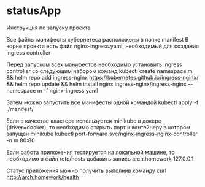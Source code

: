 # statusApp
Инструкция по запуску проекта

Все файлы манифесты кубернетеса расположены в папке manifest
В корне проекта есть файл nginx-ingress.yaml, необходимый для создания ingress controller

Перед запуском всех манифестов необходимо установить ingress controller со следующим набором команд
kubectl create namespace m && helm repo add ingress-nginx https://kubernetes.github.io/ingress-nginx/ && helm repo update && helm install nginx ingress-nginx/ingress-nginx --namespace m -f nginx-ingress.yaml

Затем можно запустить все манифесты одной командой
kubectl apply -f ./manifest/

Если в качестве кластера используется minikube в докере (driver=docker), то необходимо открыть порт к контейнеру в котором запущен minikube
kubectl port-forward svc/nginx-ingress-nginx-controller -n m 80:80

Если работа приложения тестируется на локальной машине, то необходимо в файл /etc/hosts добавить запись
arch.homework 127.0.0.1

Статус приложения можно получить выполнив команду curl http://arch.homework/health

